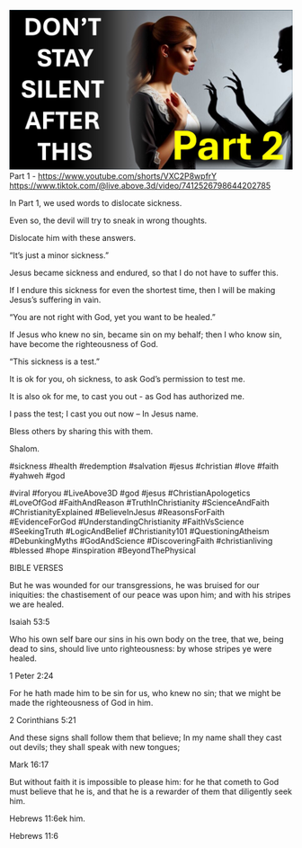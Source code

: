 ![Video cover image](./cover.jpg)
Part 1 - https://www.youtube.com/shorts/VXC2P8wpfrY
https://www.tiktok.com/@live.above.3d/video/7412526798644202785

In Part 1, we used words to dislocate sickness.

Even so, the devil will try to sneak in wrong thoughts.

Dislocate him with these answers.

“It’s just a minor sickness.”

Jesus became sickness and endured, so that I do not have to suffer this.

If I endure this sickness for even the shortest time, then I will be making Jesus’s suffering in vain. 

“You are not right with God, yet you want to be healed.”

If Jesus who knew no sin, became sin on my behalf; then I who know sin, have become the righteousness of God.

“This sickness is a test.” 

It is ok for you, oh sickness, to ask God’s permission to test me.

It is also ok for me, to cast you out - as God has authorized me.

I pass the test; I cast you out now – In Jesus name.

Bless others by sharing this with them.

Shalom.


#sickness #health #redemption #salvation #jesus #christian #love #faith #yahweh #god 

#viral #foryou #LiveAbove3D #god #jesus #ChristianApologetics #LoveOfGod #FaithAndReason #TruthInChristianity #ScienceAndFaith #ChristianityExplained #BelieveInJesus #ReasonsForFaith #EvidenceForGod #UnderstandingChristianity #FaithVsScience #SeekingTruth #LogicAndBelief #Christianity101 #QuestioningAtheism #DebunkingMyths #GodAndScience #DiscoveringFaith #christianliving #blessed #hope #inspiration #BeyondThePhysical


BIBLE VERSES

But he was wounded for our transgressions, he was bruised for our iniquities: the chastisement of our peace was upon him; and with his stripes we are healed.

Isaiah 53:5

Who his own self bare our sins in his own body on the tree, that we, being dead to sins, should live unto righteousness: by whose stripes ye were healed.

1 Peter 2:24

 For he hath made him to be sin for us, who knew no sin; that we might be made the righteousness of God in him.

2 Corinthians 5:21

And these signs shall follow them that believe; In my name shall they cast out devils; they shall speak with new tongues;

Mark 16:17

But without faith it is impossible to please him: for he that cometh to God must believe that he is, and that he is a rewarder of them that diligently seek him.

Hebrews 11:6ek him.

Hebrews 11:6
